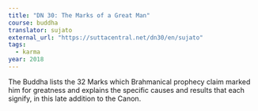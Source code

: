 ```yaml
---
title: "DN 30: The Marks of a Great Man"
course: buddha
translator: sujato
external_url: "https://suttacentral.net/dn30/en/sujato"
tags:
  - karma
year: 2018
---
```


The Buddha lists the 32 Marks which Brahmanical prophecy claim marked him for greatness and explains the specific causes and results that each signify, in this late addition to the Canon.


